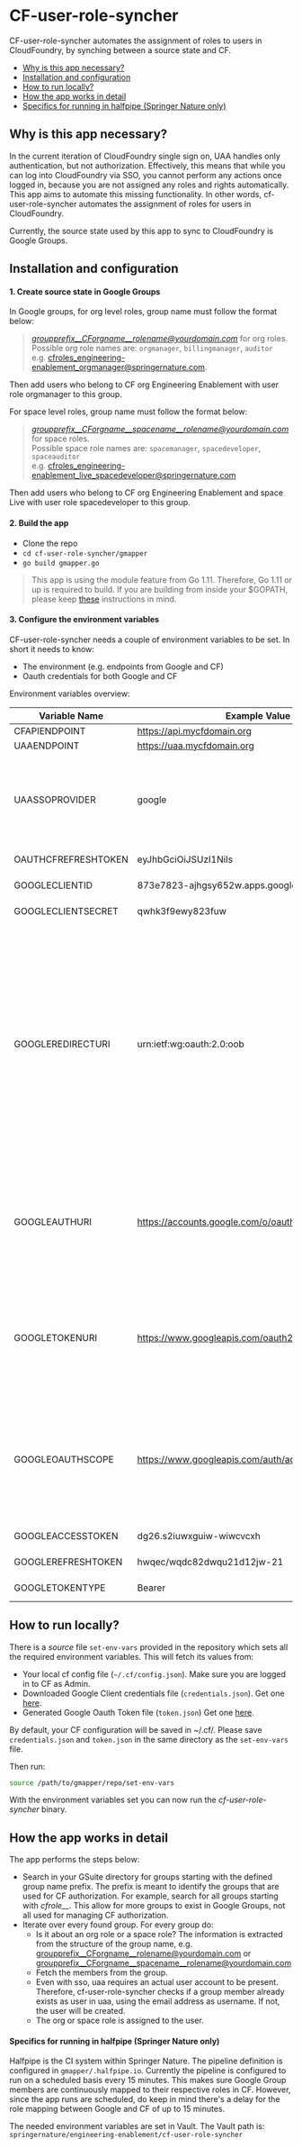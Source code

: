 # CF-user-role-syncher
CF-user-role-syncher automates the assignment of roles to users in CloudFoundry, by synching between a source state and CF. 

- [Why is this app necessary?](#why-is-this-app-necessary)
- [Installation and configuration](#installation-and-configuration)
- [How to run locally?](#how-to-run-locally)
- [How the app works in detail](#how-the-app-works-in-detail)
- [Specifics for running in halfpipe (Springer Nature only)](#specifics-for-running-in-halfpipe-springer-nature-only)

## Why is this app necessary?
In the current iteration of CloudFoundry single sign on, UAA handles only authentication, but not authorization. Effectively, this means that while you can log into CloudFoundry via SSO, you cannot perform any actions once logged in, because you are not assigned any roles and rights automatically. This app aims to automate this missing functionality. In other words, cf-user-role-syncher automates the assignment of roles for users in CloudFoundry.

Currently, the source state used by this app to sync to CloudFoundry is Google Groups.

## Installation and configuration
#### 1. Create source state in Google Groups
In Google groups, for org level roles, group name must follow the format below:

  > *groupprefix__CForgname__rolename@yourdomain.com* for org roles.  
  > Possible org role names are: `orgmanager`, `billingmanager`, `auditor`  
  > e.g. cfroles_engineering-enablement_orgmanager@springernature.com. 
  
Then add users who belong to CF org Engineering Enablement with user role orgmanager to this group.
  
For space level roles, group name must follow the format below: 

  > *groupprefix__CForgname__spacename__rolename@yourdomain.com* for space roles.  
  > Possible space role names are: `spacemanager`, `spacedeveloper`, `spaceauditor`  
  > e.g. cfroles_engineering-enablement_live_spacedeveloper@springernature.com

Then add users who belong to CF org Engineering Enablement and space Live with user role spacedeveloper to this group.

#### 2. Build the app
- Clone the repo
- `cd cf-user-role-syncher/gmapper`
- `go build gmapper.go`

> This app is using the module feature from Go 1.11. Therefore, Go 1.11 or up is required to build. If you are building from inside your $GOPATH, please keep [these](https://github.com/golang/go/wiki/Modules#installing-and-activating-module-support) instructions in mind.

#### 3. Configure the environment variables
CF-user-role-syncher needs a couple of environment variables to be set. In short it needs to know:
- The environment (e.g. endpoints from Google and CF)
- Oauth credentials for both Google and CF

Environment variables overview:

| Variable Name | Example Value | Notes |
| ------------- | ------------- | ----- |
| CFAPIENDPOINT | https://api.mycfdomain.org |
| UAAENDPOINT | https://uaa.mycfdomain.org |
| UAASSOPROVIDER | google | This is how you named the configured OpenID Connect provider in uaa |
| OAUTHCFREFRESHTOKEN | eyJhbGciOiJSUzI1NiIs | [How to get this?](OAUTH.md#oauth-refresh-token-for-cf) |
| GOOGLECLIENTID | 873e7823-ajhgsy652w.apps.googleusercontent.com | [How to get this?](OAUTH.md#oauth-client-credentials-for-google) |
| GOOGLECLIENTSECRET | qwhk3f9ewy823fuw | [How to get this?](OAUTH.md#oauth-client-credentials-for-google) |
| GOOGLEREDIRECTURI | urn:ietf:wg:oauth:2.0:oob | This is the first redirect URI provided by Google when you download your Oauth client ID and Secret from Google. Probably a fixed value until Google decides to change this. |
| GOOGLEAUTHURI | https://accounts.google.com/o/oauth2/auth | Fixed value. This will only change when Google decides to change its Oauth endpoints. |
| GOOGLETOKENURI | https://www.googleapis.com/oauth2/v3/token | Fixed value. This will only change when Google decides to change its Oauth endpoints. |
| GOOGLEOAUTHSCOPE | https://www.googleapis.com/auth/admin.directory.group | Fixed value. This will only change when Google decides to change its Oauth scope names. |
| GOOGLEACCESSTOKEN | dg26.s2iuwxguiw-wiwcvcxh | [How to get this?](OAUTH.md#oauth-refresh-token-for-google) |
| GOOGLEREFRESHTOKEN | hwqec/wqdc82dwqu21d12jw-21 | [How to get this?](OAUTH.md#oauth-refresh-token-for-google) |
| GOOGLETOKENTYPE | Bearer | [How to get this?](OAUTH.md#oauth-refresh-token-for-google) |

## How to run locally?
There is a *source* file `set-env-vars` provided in the repository which sets all the required environment variables. This will fetch its values from:
- Your local cf config file (`~/.cf/config.json`). Make sure you are logged in to CF as Admin.
- Downloaded Google Client credentials file (`credentials.json`). Get one [here](OAUTH.md#oauth-client-credentials-for-google).
- Generated Google Oauth Token file (`token.json`) Get one [here](OAUTH.md#oauth-refresh-token-for-google). 

By default, your CF configuration will be saved in ~/.cf/. Please save `credentials.json` and `token.json` in the same directory as the `set-env-vars` file.

Then run:
```bash
source /path/to/gmapper/repo/set-env-vars
```
With the environment variables set you can now run the *cf-user-role-syncher* binary.

## How the app works in detail
The app performs the steps below:
- Search in your GSuite directory for groups starting with the defined group name prefix. The prefix is meant to identify the groups that are used for CF authorization. For example, search for all groups starting with *cfrole__*. This allow for more groups to exist in Google Groups, not all used for managing CF authorization.
- Iterate over every found group. For every group do:
  - Is it about an org role or a space role? The information is extracted from the structure of the group name, e.g. groupprefix__CForgname__rolename@yourdomain.com or groupprefix__CForgname__spacename__rolename@yourdomain.com
  - Fetch the members from the group. 
  - Even with sso, uaa requires an actual user account to be present. Therefore, cf-user-role-syncher checks if a group member already exists as user in uaa, using the email address as username. If not, the user will be created.
  - The org or space role is assigned to the user.

#### Specifics for running in halfpipe (Springer Nature only)
Halfpipe is the CI system within Springer Nature. The pipeline definition is configured in `gmapper/.halfpipe.io`. Currently the pipeline is configured to run on a scheduled basis every 15 minutes. This makes sure Google Group members are continuously mapped to their respective roles in CF. However, since the app runs are scheduled, do keep in mind there's a delay for the role mapping between Google and CF of up to 15 minutes.

The needed environment variables are set in Vault. The Vault path is: `springernature/engineering-enablement/cf-user-role-syncher`
